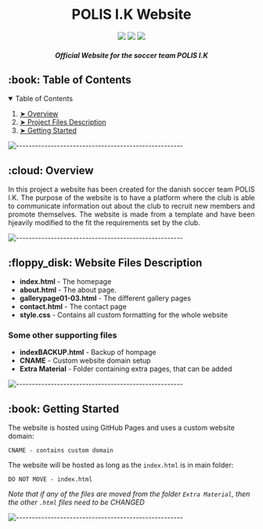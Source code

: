 <h1 align="center"> POLIS I.K Website</h1>
<p align="center">
    <a href="https://polisik.kyed3.dk/"><img src="https://img.shields.io/badge/Website%20Link-Click%20Here-blue?style=for-the-badge" /></a>
    <img src="https://img.shields.io/website?down_color=critical&down_message=Offiline&label=Website%20Status&style=for-the-badge&up_color=success&up_message=Online&url=https%3A%2F%2Fpolisik.kyed3.dk%2F" />
    <img src="https://img.shields.io/github/v/tag/jaggemand/POLIS-IK-Website?color=critical&label=Release&style=for-the-badge" />
</p>
<h5 align="center"> Official Website for the soccer team POLIS I.K</h5>

<!-- TABLE OF CONTENTS -->
<h2 id="table-of-contents"> :book: Table of Contents</h2>

<details open="open">
  <summary>Table of Contents</summary>
  <ol>
    <li><a href="#overview"> ➤ Overview</a></li>
    <li><a href="#project-files-description"> ➤ Project Files Description</a></li>
    <li><a href="#getting-started"> ➤ Getting Started</a></li>
  </ol>
</details>

![-----------------------------------------------------](https://raw.githubusercontent.com/andreasbm/readme/master/assets/lines/rainbow.png)

<!-- OVERVIEW -->
<h2 id="overview"> :cloud: Overview</h2>

<p align="justify"> 
  In this project a website has been created for the danish soccer team POLIS I.K. The purpose of the website is to have a platform where the club is able to communicate  information out about the club to recruit new members and promote themselves. The website is made from a template and have been hjeavily modified to the fit the requirements set by the club.
</p>

![-----------------------------------------------------](https://raw.githubusercontent.com/andreasbm/readme/master/assets/lines/rainbow.png)

<!-- PROJECT FILES DESCRIPTION -->
<h2 id="project-files-description"> :floppy_disk: Website Files Description</h2>

<ul>
  <li><b>index.html</b> - The homepage</li>
  <li><b>about.html</b> - The about page.</li>
  <li><b>gallerypage01-03.html</b> - The different gallery pages</li>
  <li><b>contact.html</b> - The contact page</li>
  <li><b>style.css</b> - Contains all custom formatting for the whole website</li>
</ul>

<h3>Some other supporting files</h3>
<ul>
  <li><b>indexBACKUP.html</b> - Backup of hompage</li>
  <li><b>CNAME</b> - Custom website domain setup</li>
  <li><b>Extra Material</b> - Folder containing extra pages, that can be added</li>
</ul>

![-----------------------------------------------------](https://raw.githubusercontent.com/andreasbm/readme/master/assets/lines/rainbow.png)

<!-- GETTING STARTED -->
<h2 id="getting-started"> :book: Getting Started</h2>

<p>The website is hosted using GitHub Pages and uses a custom website domain:</p>
<pre><code>CNAME - contains custom domain</code></pre>

<p>The website will be hosted as long as the <code>index.html</code> is in main folder:</p>
<pre><code>DO NOT MOVE - index.html</code></pre>
<i>Note that if any of the files are moved from the folder <code>Extra Material</code>, then the other <code>.html</code> files need to be CHANGED</i>

![-----------------------------------------------------](https://raw.githubusercontent.com/andreasbm/readme/master/assets/lines/rainbow.png)
